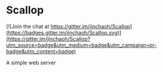 # Scallop

[![Join the chat at https://gitter.im/jinchaoh/Scallop](https://badges.gitter.im/jinchaoh/Scallop.svg)](https://gitter.im/jinchaoh/Scallop?utm_source=badge&utm_medium=badge&utm_campaign=pr-badge&utm_content=badge)

A simple web server

